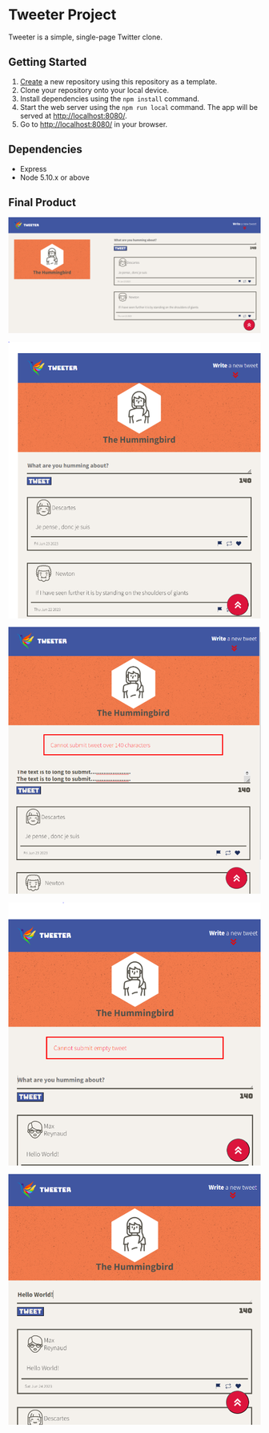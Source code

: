 # Tweeter Project

Tweeter is a simple, single-page Twitter clone.

## Getting Started

1. [Create](https://docs.github.com/en/repositories/creating-and-managing-repositories/creating-a-repository-from-a-template) a new repository using this repository as a template.
2. Clone your repository onto your local device.
3. Install dependencies using the `npm install` command.
3. Start the web server using the `npm run local` command. The app will be served at <http://localhost:8080/>.
4. Go to <http://localhost:8080/> in your browser.

## Dependencies

- Express
- Node 5.10.x or above

## Final Product

!["Tweeter - main page"](https://github.com/swathij943/tweeter/blob/master/public/images/tweeter_mainpage.PNG)

!["Main page - Responsive design"](https://github.com/swathij943/tweeter/blob/master/public/images/responsive_design.PNG)

!["For long tweets getting an error"](https://github.com/swathij943/tweeter/blob/master/public/images/longtweet.PNG)

!["Empty tweets cant submit"](https://github.com/swathij943/tweeter/blob/master/public/images/emptytweet.PNG)

!["Submitting a tweet"](https://github.com/swathij943/tweeter/blob/master/public/images/submittingtweet.PNG)
